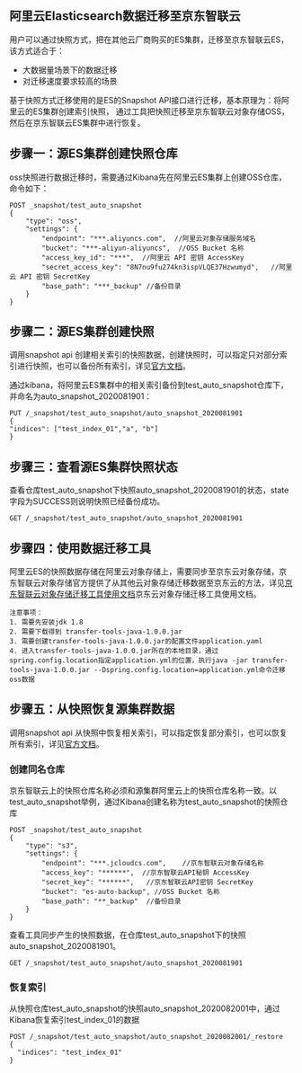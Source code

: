 ## 阿里云Elasticsearch数据迁移至京东智联云

用户可以通过快照方式，把在其他云厂商购买的ES集群，迁移至京东智联云ES，该方式适合于：</br>
* 大数据量场景下的数据迁移
* 对迁移速度要求较高的场景

基于快照方式迁移使用的是ES的Snapshot API接口进行迁移，基本原理为：将阿里云的ES集群创建索引快照， 通过工具把快照迁移至京东智联云对象存储OSS，然后在京东智联云ES集群中进行恢复。</br>


## 步骤一：源ES集群创建快照仓库

oss快照进行数据迁移时，需要通过Kibana先在阿里云ES集群上创建OSS仓库，命令如下：</br>

```
POST _snapshot/test_auto_snapshot
{
    "type": "oss",
    "settings": {
        "endpoint": "***.aliyuncs.com",  //阿里云对象存储服务域名
        "bucket": "***-aliyun-aliyuncs",  //OSS Bucket 名称
        "access_key_id": "***",  //阿里云 API 密钥 AccessKey
        "secret_access_key": "8N7nu9fu274kn3ispVLQE37Hzwumyd",   //阿里云 API 密钥 SecretKey
        "base_path": "***_backup" //备份目录
    }
}
```


## 步骤二：源ES集群创建快照

调用snapshot api 创建相关索引的快照数据，创建快照时，可以指定只对部分索引进行快照，也可以备份所有索引，详见[官方文档](https://www.elastic.co/guide/en/elasticsearch/reference/6.4/modules-snapshots.html)。</br>



通过kibana，将阿里云ES集群中的相关索引备份到test_auto_snapshot仓库下，并命名为auto_snapshot_2020081901：</br>

```
PUT /_snapshot/test_auto_snapshot/auto_snapshot_2020081901
{
"indices": ["test_index_01","a", "b"]
}
```
## 步骤三：查看源ES集群快照状态

查看仓库test_auto_snapshot下快照auto_snapshot_2020081901的状态，state字段为SUCCESS则说明快照已经备份成功。</br>

```
GET /_snapshot/test_auto_snapshot/auto_snapshot_2020081901
```





## 步骤四：使用数据迁移工具
阿里云ES的快照数据存储在阿里云对象存储上，需要同步至京东云对象存储，京东智联云对象存储官方提供了从其他云对象存储迁移数据至京东云的方法，详见[京东智联云对象存储迁移工具使用文档](https://docs.jdcloud.com/cn/object-storage-service/migration-tool)京东云对象存储迁移工具使用文档。</br>

```
注意事项：
1. 需要先安装jdk 1.8
2. 需要下载得到 transfer-tools-java-1.0.0.jar
3. 需要创建transfer-tools-java-1.0.0.jar的配置文件application.yaml
4. 进入transfer-tools-java-1.0.0.jar所在的本地目录，通过spring.config.location指定application.yml的位置，执行java -jar transfer-tools-java-1.0.0.jar --Dspring.config.location=application.yml命令迁移oss数据
```

## 步骤五：从快照恢复源集群数据
调用snapshot api 从快照中恢复相关索引，可以指定恢复部分索引，也可以恢复所有索引，详见[官方文档](https://www.elastic.co/guide/en/elasticsearch/reference/6.4/modules-snapshots.html)。</br>

### 创建同名仓库
京东智联云上的快照仓库名称必须和源集群阿里云上的快照仓库名称一致。以test_auto_snapshot举例，通过Kibana创建名称为test_auto_snapshot的快照仓库

```
POST _snapshot/test_auto_snapshot
{
    "type": "s3",
    "settings": {
        "endpoint": "***.jcloudcs.com",    //京东智联云对象存储名称
        "access_key": "******",  //京东智联云API秘钥 AccessKey
        "secret_key": "******",   //京东智联云API密钥 SecretKey
        "bucket": "es-auto-backup", //OSS Bucket 名称
        "base_path": "**_backup"  //备份目录
    }
}
```




查看工具同步产生的快照数据，在仓库test_auto_snapshot下的快照auto_snapshot_2020081901。

```
GET /_snapshot/test_auto_snapshot/auto_snapshot_2020081901
```




### 恢复索引
从快照仓库test_auto_snapshot的快照auto_snapshot_2020082001中，通过Kibana恢复索引test_index_01的数据

```
POST /_snapshot/test_auto_snapshot/auto_snapshot_2020082001/_restore
{
  "indices": "test_index_01"
}
```



